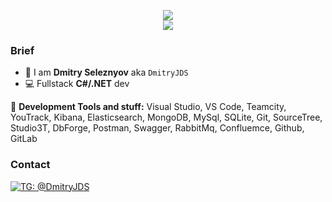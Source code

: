 
<p align="center">
<img src="https://github-readme-stats.vercel.app/api?username=DmitryJDS&show_icons=true&title_color=33b59b&icon_color=33b59b" />
<br>
<img src="https://hits.seeyoufarm.com/api/count/incr/badge.svg?url=https%3A%2F%2Fgithub.com%2FDmitryJDS&count_bg=%23BE15DC&title_bg=%23555555&icon=&icon_color=%23E7E7E7&title=page%20views&edge_flat=false"/>
</p>

### Brief
- 🤖 I am **Dmitry Seleznyov** aka `DmitryJDS`
- 💻 Fullstack **С#/.NET** dev

🧰 **Development Tools and stuff:** 
Visual Studio, VS Code, Teamcity, YouTrack, Kibana, Elasticsearch, MongoDB, MySql, SQLite, Git, SourceTree, Studio3T, DbForge, Postman, Swagger, RabbitMq, Confluemce, Github, GitLab

### Contact
[![TG: @DmitryJDS](https://img.shields.io/badge/Telegram---?logo=telegram&style=for-the-badge&color=blue)](//t.me/DmitryJDS)
